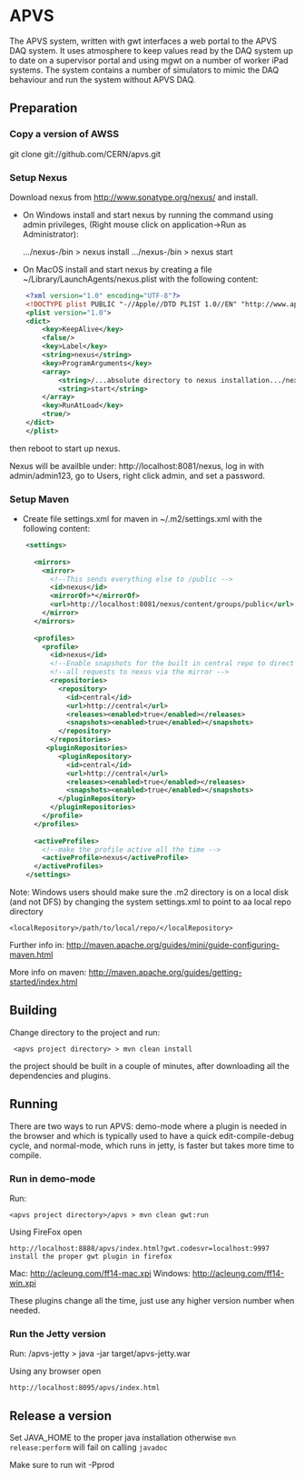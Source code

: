 # APVS

The APVS system, written with gwt interfaces a web portal to the APVS DAQ system.
It uses atmosphere to keep values read by the DAQ system up to date on a supervisor
portal and using mgwt on a number of worker iPad systems. The system contains a number
of simulators to mimic the DAQ behaviour and run the system without APVS DAQ.

## Preparation

### Copy a version of AWSS

   git clone git://github.com/CERN/apvs.git
   
### Setup Nexus

Download nexus from http://www.sonatype.org/nexus/ and install.

* On Windows install and start nexus by running the command using admin privileges, (Right mouse click on application->Run as Administrator):
	
    .../nexus-<version number>/bin > nexus install
    .../nexus-<version number>/bin > nexus start

* On MacOS install and start nexus by creating a file ~/Library/LaunchAgents/nexus.plist with the following content:

```xml
	<?xml version="1.0" encoding="UTF-8"?>
	<!DOCTYPE plist PUBLIC "-//Apple//DTD PLIST 1.0//EN" "http://www.apple.com/DTDs/PropertyList-1.0.dtd">
	<plist version="1.0">
	<dict>
		<key>KeepAlive</key>
		<false/>
		<key>Label</key>
		<string>nexus</string>
		<key>ProgramArguments</key>
		<array>
			<string>/...absolute directory to nexus installation.../nexus/bin/nexus</string>
			<string>start</string>
		</array>
		<key>RunAtLoad</key>
		<true/>
	</dict>
	</plist>
```

then reboot to start up nexus.

Nexus will be availble under: http://localhost:8081/nexus, log in with admin/admin123, go to Users, right click admin, and set a password.

### Setup Maven

* Create file settings.xml for maven in ~/.m2/settings.xml with the following content:

```xml
	<settings>
	
	  <mirrors>
	    <mirror>
	      <!--This sends everything else to /public -->
	      <id>nexus</id>
	      <mirrorOf>*</mirrorOf>
	      <url>http://localhost:8081/nexus/content/groups/public</url>
	    </mirror>
	  </mirrors>
	
	  <profiles>
	    <profile>
	      <id>nexus</id>
	      <!--Enable snapshots for the built in central repo to direct -->
	      <!--all requests to nexus via the mirror -->
	      <repositories>
	        <repository>
	          <id>central</id>
	          <url>http://central</url>
	          <releases><enabled>true</enabled></releases>
	          <snapshots><enabled>true</enabled></snapshots>
	        </repository>
	      </repositories>
	     <pluginRepositories>
	        <pluginRepository>
	          <id>central</id>
	          <url>http://central</url>
	          <releases><enabled>true</enabled></releases>
	          <snapshots><enabled>true</enabled></snapshots>
	        </pluginRepository>
	      </pluginRepositories>
	    </profile>
	  </profiles>
	    
	  <activeProfiles>
	    <!--make the profile active all the time -->
	    <activeProfile>nexus</activeProfile>
	  </activeProfiles>
	</settings>
```

Note: Windows users should make sure the .m2 directory is on a local disk (and not DFS) by changing the system settings.xml to point to aa local repo directory

	<localRepository>/path/to/local/repo/</localRepository>

Further info in: http://maven.apache.org/guides/mini/guide-configuring-maven.html

More info on maven: http://maven.apache.org/guides/getting-started/index.html 

## Building

Change directory to the project and run:

	 <apvs project directory> > mvn clean install
	
the project should be built in a couple of minutes, after downloading all the dependencies and plugins. 


## Running

There are two ways to run APVS: demo-mode where a plugin is needed in the browser and which is typically used 
to have a quick edit-compile-debug cycle, and normal-mode, which runs in jetty, is faster but takes more time
to compile. 

### Run in demo-mode

Run:

	<apvs project directory>/apvs > mvn clean gwt:run
	
Using FireFox open 

	http://localhost:8888/apvs/index.html?gwt.codesvr=localhost:9997
	install the proper gwt plugin in firefox

Mac: http://acleung.com/ff14-mac.xpi
Windows: http://acleung.com/ff14-win.xpi

These plugins change all the time, just use any higher version number when needed. 

### Run the Jetty version

Run:
	<apvs project directory>/apvs-jetty > java -jar target/apvs-jetty.war

Using any browser open

	http://localhost:8095/apvs/index.html


## Release a version

Set JAVA_HOME to the proper java installation otherwise `mvn release:perform` will fail on calling `javadoc`

Make sure to run wit -Pprod

